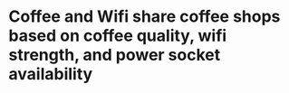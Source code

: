 # Coffee and Wifi share coffee shops based on coffee quality, wifi strength, and power socket availability
